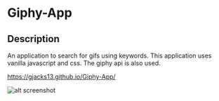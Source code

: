# Giphy-App

## Description

An application to search for gifs using keywords. This application uses vanilla javascript and css. The giphy api is also used.

https://gjacks13.github.io/Giphy-App/

![alt screenshot](https://user-images.githubusercontent.com/2763308/39089558-1a4bf4c4-4598-11e8-892e-50eac699db8b.gif)
